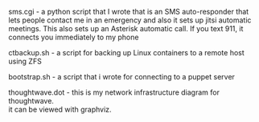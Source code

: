 sms.cgi - a python script that I wrote that is an SMS auto-responder that lets 
people contact me in an emergency and also it sets up jitsi automatic meetings.
This also sets up an Asterisk automatic call.  If you text 911, it connects you
immediately to my phone

ctbackup.sh - a script for backing up Linux containers to a remote host using 
ZFS

bootstrap.sh - a script that i wrote for connecting to a puppet server

thoughtwave.dot - this is my network infrastructure diagram for thoughtwave.  
it can be viewed with graphviz.

